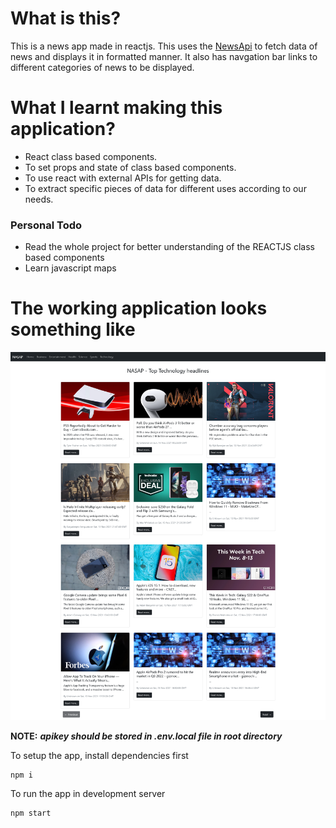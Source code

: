 # What is this?
This is a news app made in reactjs. This uses the [NewsApi](newsapi.org) to fetch data of news and displays it in formatted manner. It also has navgation bar links to different categories of news to be displayed.

# What I learnt making this application?
- React class based components.
- To set props and state of class based components.
- To use react with external APIs for getting data.
- To extract specific pieces of data for different uses according to our needs. 

### Personal Todo
- Read the whole project for better understanding of the REACTJS class based components
- Learn javascript maps

# The working application looks something like
![working project's file](./misc/workingapp.png)

**NOTE:** ***apikey should be stored in .env.local file in root directory***

To setup the app, install dependencies first
```
npm i
```

To run the app in development server
```
npm start
```